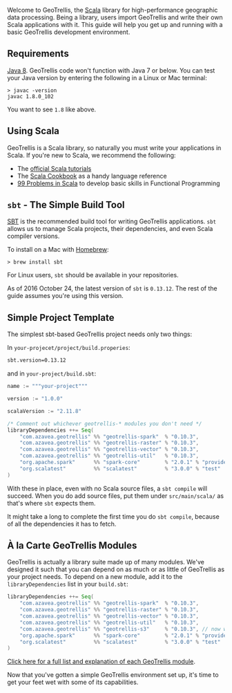 Welcome to GeoTrellis, the [Scala](http://www.scala-lang.org/) library for
high-performance geographic data processing. Being a library, users import
GeoTrellis and write their own Scala applications with it. This guide will
help you get up and running with a basic GeoTrellis development environment.

Requirements
------------

[Java 8](http://www.oracle.com/technetwork/java/javase/overview/index.html).
GeoTrellis code won't function with Java 7 or below. You can test your Java
version by entering the following in a Linux or Mac terminal:

```console
> javac -version
javac 1.8.0_102
```

You want to see `1.8` like above.

Using Scala
-----------

GeoTrellis is a Scala library, so naturally you must write your applications
in Scala. If you're new to Scala, we recommend the following:

- The [official Scala tutorials](http://www.scala-lang.org/documentation/)
- The [Scala Cookbook](http://shop.oreilly.com/product/0636920026914.do) as
a handy language reference
- [99 Problems in Scala](http://aperiodic.net/phil/scala/s-99/) to develop basic skills
in Functional Programming

`sbt` - The Simple Build Tool
-----------------------------

[SBT](http://www.scala-sbt.org/) is the recommended build tool for writing
GeoTrellis applications. `sbt` allows us to manage Scala projects, their
dependencies, and even Scala compiler versions.

To install on a Mac with [Homebrew](http://brew.sh/):

```console
> brew install sbt
```

For Linux users, `sbt` should be available in your repositories.

As of 2016 October 24, the latest version of `sbt` is `0.13.12`. The rest of
the guide assumes you're using this version.

Simple Project Template
-----------------------

The simplest sbt-based GeoTrellis project needs only two things:

In `your-projecet/project/build.properies`:

```bash
sbt.version=0.13.12
```

and in `your-project/build.sbt`:

```scala
name := """your-project"""

version := "1.0.0"

scalaVersion := "2.11.8"

/* Comment out whichever geotrellis-* modules you don't need */
libraryDependencies ++= Seq(
    "com.azavea.geotrellis" %% "geotrellis-spark"  % "0.10.3",
    "com.azavea.geotrellis" %% "geotrellis-raster" % "0.10.3",
    "com.azavea.geotrellis" %% "geotrellis-vector" % "0.10.3",
    "com.azavea.geotrellis" %% "geotrellis-util"   % "0.10.3",
    "org.apache.spark"      %% "spark-core"        % "2.0.1" % "provided",
    "org.scalatest"         %% "scalatest"         % "3.0.0" % "test"
)
```

With these in place, even with no Scala source files, a `sbt compile` will
succeed. When you do add source files, put them under `src/main/scala/` as
that's where `sbt` expects them.

It might take a long to complete the first time you do `sbt compile`,
because of all the dependencies it has to fetch.

À la Carte GeoTrellis Modules
-----------------------------

GeoTrellis is actually a library suite made up of many modules. We've
designed it such that you can depend on as much or as little of GeoTrellis
as your project needs. To depend on a new module, add it to the `libraryDependencies`
list in your `build.sbt`:

```scala
libraryDependencies ++= Seq(
    "com.azavea.geotrellis" %% "geotrellis-spark"  % "0.10.3",
    "com.azavea.geotrellis" %% "geotrellis-raster" % "0.10.3",
    "com.azavea.geotrellis" %% "geotrellis-vector" % "0.10.3",
    "com.azavea.geotrellis" %% "geotrellis-util"   % "0.10.3",
    "com.azavea.geotrellis" %% "geotrellis-s3"     % "0.10.3", // now we can use Amazon S3!
    "org.apache.spark"      %% "spark-core"        % "2.0.1" % "provided",
    "org.scalatest"         %% "scalatest"         % "3.0.0" % "test"
)
```

[Click here for a full list and explanation of each GeoTrellis module](../guide/module-hierarchy.md).

Now that you've gotten a simple GeoTrellis environment set up, it's time to
get your feet wet with some of its capabilities.
